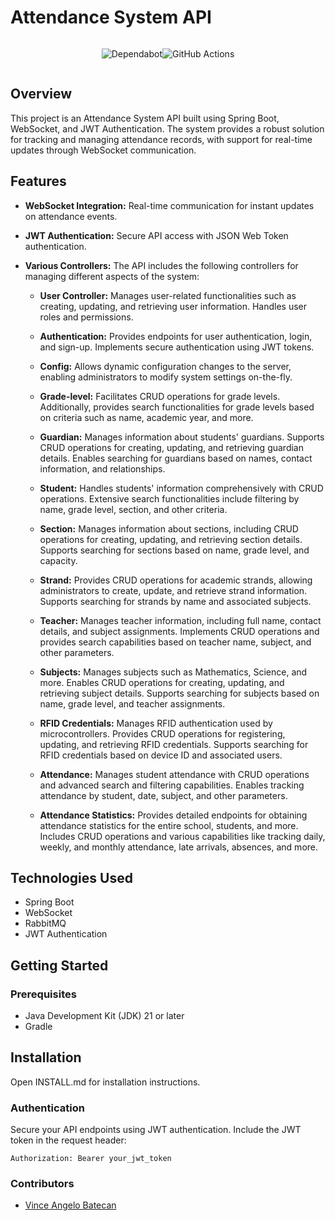 # Attendance System API
<div style="display: flex; flex-direction: row; align-content: center; align-items: center; text-align: center; justify-content: center;">

![Dependabot](https://img.shields.io/badge/dependabot-025E8C?style=for-the-badge&logo=dependabot&logoColor=white)

![GitHub Actions](https://img.shields.io/badge/github%20actions-%232671E5.svg?style=for-the-badge&logo=githubactions&logoColor=white)
</div>

## Overview
This project is an Attendance System API built using Spring Boot, WebSocket, and JWT Authentication. The system provides a robust solution for tracking and managing attendance records, with support for real-time updates through WebSocket communication.

## Features

- **WebSocket Integration:** Real-time communication for instant updates on attendance events.
- **JWT Authentication:** Secure API access with JSON Web Token authentication.
- **Various Controllers:** The API includes the following controllers for managing different aspects of the system:

    - **User Controller:** Manages user-related functionalities such as creating, updating, and retrieving user information. Handles user roles and permissions.

    - **Authentication:** Provides endpoints for user authentication, login, and sign-up. Implements secure authentication using JWT tokens.

    - **Config:** Allows dynamic configuration changes to the server, enabling administrators to modify system settings on-the-fly.

    - **Grade-level:** Facilitates CRUD operations for grade levels. Additionally, provides search functionalities for grade levels based on criteria such as name, academic year, and more.

    - **Guardian:** Manages information about students' guardians. Supports CRUD operations for creating, updating, and retrieving guardian details. Enables searching for guardians based on names, contact information, and relationships.

    - **Student:** Handles students' information comprehensively with CRUD operations. Extensive search functionalities include filtering by name, grade level, section, and other criteria.

    - **Section:** Manages information about sections, including CRUD operations for creating, updating, and retrieving section details. Supports searching for sections based on name, grade level, and capacity.

    - **Strand:** Provides CRUD operations for academic strands, allowing administrators to create, update, and retrieve strand information. Supports searching for strands by name and associated subjects.

    - **Teacher:** Manages teacher information, including full name, contact details, and subject assignments. Implements CRUD operations and provides search capabilities based on teacher name, subject, and other parameters.

    - **Subjects:** Manages subjects such as Mathematics, Science, and more. Enables CRUD operations for creating, updating, and retrieving subject details. Supports searching for subjects based on name, grade level, and teacher assignments.

    - **RFID Credentials:** Manages RFID authentication used by microcontrollers. Provides CRUD operations for registering, updating, and retrieving RFID credentials. Supports searching for RFID credentials based on device ID and associated users.

    - **Attendance:** Manages student attendance with CRUD operations and advanced search and filtering capabilities. Enables tracking attendance by student, date, subject, and other parameters.

    - **Attendance Statistics:** Provides detailed endpoints for obtaining attendance statistics for the entire school, students, and more. Includes CRUD operations and various capabilities like tracking daily, weekly, and monthly attendance, late arrivals, absences, and more.

## Technologies Used

- Spring Boot
- WebSocket
- RabbitMQ
- JWT Authentication

## Getting Started

### Prerequisites

- Java Development Kit (JDK) 21 or later
- Gradle

## Installation
Open INSTALL.md for installation instructions.

### Authentication
Secure your API endpoints using JWT authentication. Include the JWT token in the request header:
```
Authorization: Bearer your_jwt_token
```

### Contributors
- [Vince Angelo Batecan](https://github.com/llTheBlankll/llTheBlankll)